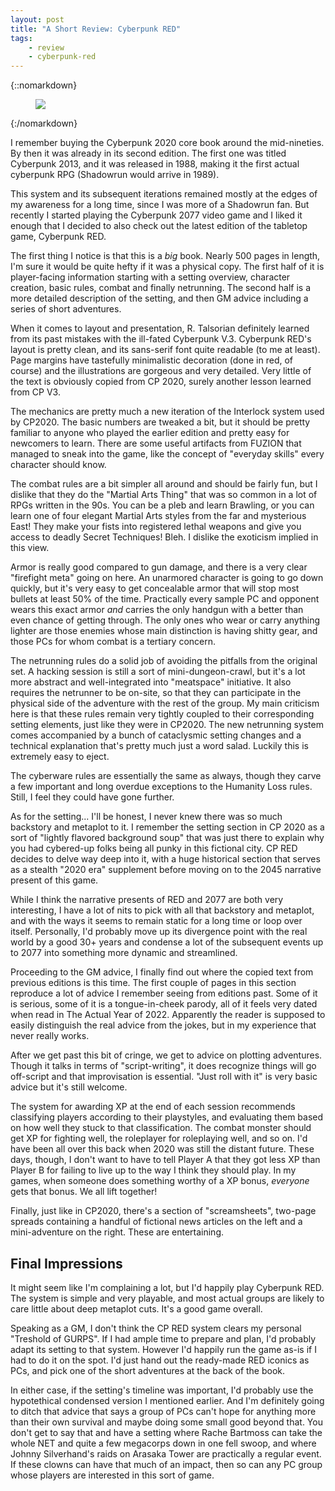 ```yaml
---
layout: post
title: "A Short Review: Cyberpunk RED"
tags:
    - review
    - cyberpunk-red
---
```


{::nomarkdown}
<figure class="center">
  <img src="{{ "/assets/CyberpunkCoverArt.png" | absolute_url }}"/>
</figure>
{:/nomarkdown}

I remember buying the Cyberpunk 2020 core book around the mid-nineties. By then
it was already in its second edition. The first one was titled Cyberpunk 2013,
and it was released in 1988, making it the first actual cyberpunk RPG (Shadowrun
would arrive in 1989).

This system and its subsequent iterations remained mostly at the edges of my
awareness for a long time, since I was more of a Shadowrun fan. But recently I
started playing the Cyberpunk 2077 video game and I liked it enough that I
decided to also check out the latest edition of the tabletop game, Cyberpunk
RED.

The first thing I notice is that this is a _big_ book. Nearly 500 pages in
length, I'm sure it would be quite hefty if it was a physical copy. The first
half of it is player-facing information starting with a setting overview,
character creation, basic rules, combat and finally netrunning. The second half
is a more detailed description of the setting, and then GM advice including a
series of short adventures.

When it comes to layout and presentation, R. Talsorian definitely learned from
its past mistakes with the ill-fated Cyberpunk V.3. Cyberpunk RED's layout is
pretty clean, and its sans-serif font quite readable (to me at least). Page
margins have tastefully minimalistic decoration (done in red, of course) and the
illustrations are gorgeous and very detailed. Very little of the text is
obviously copied from CP 2020, surely another lesson learned from CP V3.

The mechanics are pretty much a new iteration of the Interlock system used by
CP2020. The basic numbers are tweaked a bit, but it should be pretty familiar to
anyone who played the earlier edition and pretty easy for newcomers to
learn. There are some useful artifacts from FUZION that managed to sneak into
the game, like the concept of "everyday skills" every character should know.

The combat rules are a bit simpler all around and should be fairly fun, but I
dislike that they do the "Martial Arts Thing" that was so common in a lot of
RPGs written in the 90s. You can be a pleb and learn Brawling, or you can learn
one of four elegant Martial Arts styles from the far and mysterious East! They
make your fists into registered lethal weapons and give you access to deadly
Secret Techniques! Bleh. I dislike the exoticism implied in this view.

Armor is really good compared to gun damage, and there is a very clear
"firefight meta" going on here. An unarmored character is going to go down
quickly, but it's very easy to get concealable armor that will stop most bullets
at least 50% of the time. Practically every sample PC and opponent wears this
exact armor _and_ carries the only handgun with a better than even chance of
getting through. The only ones who wear or carry anything lighter are those
enemies whose main distinction is having shitty gear, and those PCs for whom
combat is a tertiary concern.

The netrunning rules do a solid job of avoiding the pitfalls from the original
set. A hacking session is still a sort of mini-dungeon-crawl, but it's a lot
more abstract and well-integrated into "meatspace" initiative. It also requires
the netrunner to be on-site, so that they can participate in the physical side
of the adventure with the rest of the group. My main criticism here is that
these rules remain very tightly coupled to their corresponding setting elements,
just like they were in CP2020. The new netrunning system comes accompanied by a
bunch of cataclysmic setting changes and a technical explanation that's pretty
much just a word salad. Luckily this is extremely easy to eject.

The cyberware rules are essentially the same as always, though they carve a few
important and long overdue exceptions to the Humanity Loss rules. Still, I feel
they could have gone further.

As for the setting... I'll be honest, I never knew there was so much backstory
and metaplot to it. I remember the setting section in CP 2020 as a sort of
"lightly flavored background soup" that was just there to explain why you had
cybered-up folks being all punky in this fictional city. CP RED decides to delve
way deep into it, with a huge historical section that serves as a stealth "2020
era" supplement before moving on to the 2045 narrative present of this
game.

While I think the narrative presents of RED and 2077 are both very interesting,
I have a lot of nits to pick with all that backstory and metaplot, and with the
ways it seems to remain static for a long time or loop over itself. Personally,
I'd probably move up its divergence point with the real world by a good 30+
years and condense a lot of the subsequent events up to 2077 into something more
dynamic and streamlined.

Proceeding to the GM advice, I finally find out where the copied text from
previous editions is this time. The first couple of pages in this section
reproduce a lot of advice I remember seeing from editions past. Some of it is
serious, some of it is a tongue-in-cheek parody, all of it feels very dated when
read in The Actual Year of 2022. Apparently the reader is supposed to easily
distinguish the real advice from the jokes, but in my experience that never
really works.

After we get past this bit of cringe, we get to advice on plotting
adventures. Though it talks in terms of "script-writing", it does recognize
things will go off-script and that improvisation is essential. "Just roll with
it" is very basic advice but it's still welcome.

The system for awarding XP at the end of each session recommends classifying
players according to their playstyles, and evaluating them based on how well
they stuck to that classification. The combat monster should get XP for fighting
well, the roleplayer for roleplaying well, and so on. I'd have been all over
this back when 2020 was still the distant future. These days, though, I don't
want to have to tell Player A that they got less XP than Player B for failing to
live up to the way I think they should play. In my games, when someone does
something worthy of a XP bonus, _everyone_ gets that bonus. We all lift
together!

Finally, just like in CP2020, there's a section of "screamsheets", two-page
spreads containing a handful of fictional news articles on the left and a
mini-adventure on the right. These are entertaining.

## Final Impressions

It might seem like I'm complaining a lot, but I'd happily play Cyberpunk
RED. The system is simple and very playable, and most actual groups are likely
to care little about deep metaplot cuts. It's a good game overall.

Speaking as a GM, I don't think the CP RED system clears my personal "Treshold
of GURPS". If I had ample time to prepare and plan, I'd probably adapt its
setting to that system. However I'd happily run the game as-is if I had to do it
on the spot. I'd just hand out the ready-made RED iconics as PCs, and pick one
of the short adventures at the back of the book.

In either case, if the setting's timeline was important, I'd probably use the
hypotethical condensed version I mentioned earlier. And I'm definitely going to
ditch that advice that says a group of PCs can't hope for anything more than
their own survival and maybe doing some small good beyond that. You don't get to
say that and have a setting where Rache Bartmoss can take the whole NET and
quite a few megacorps down in one fell swoop, and where Johnny Silverhand's
raids on Arasaka Tower are practically a regular event. If these clowns can have
that much of an impact, then so can any PC group whose players are interested in
this sort of game.
